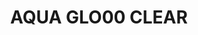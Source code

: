 ---
layout: product
title: "AQUA GLO00 CLEAR"
price: "760" 
desc: "N/A"
img_path: "/assets/img/A.MIG-8212.jpg"
brand: "Alclad II"
available: true
special_offer: true
new: false
soon: false
cat: "040000"
subcat: "040100"
subsubcat: "00"
sifra: "A.MIG-8212"
---